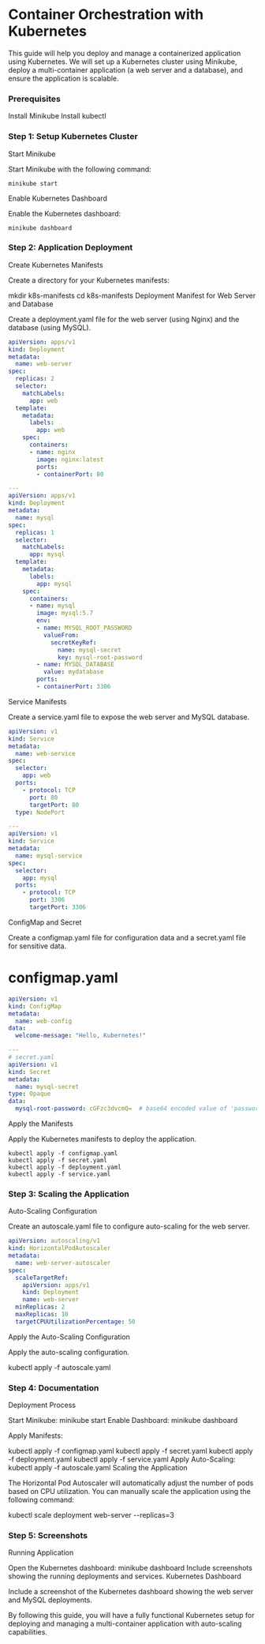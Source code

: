 # Container Orchestration with Kubernetes

This guide will help you deploy and manage a containerized application using Kubernetes. We will set up a Kubernetes cluster using Minikube, deploy a multi-container application (a web server and a database), and ensure the application is scalable.

### Prerequisites

Install Minikube
Install kubectl

### Step 1: Setup Kubernetes Cluster

Start Minikube

Start Minikube with the following command:


`minikube start`

Enable Kubernetes Dashboard

Enable the Kubernetes dashboard:

`minikube dashboard`

### Step 2: Application Deployment

Create Kubernetes Manifests

Create a directory for your Kubernetes manifests:


mkdir k8s-manifests
cd k8s-manifests
Deployment Manifest for Web Server and Database

Create a deployment.yaml file for the web server (using Nginx) and the database (using MySQL).

```deployment.yml
apiVersion: apps/v1
kind: Deployment
metadata:
  name: web-server
spec:
  replicas: 2
  selector:
    matchLabels:
      app: web
  template:
    metadata:
      labels:
        app: web
    spec:
      containers:
      - name: nginx
        image: nginx:latest
        ports:
        - containerPort: 80

---
apiVersion: apps/v1
kind: Deployment
metadata:
  name: mysql
spec:
  replicas: 1
  selector:
    matchLabels:
      app: mysql
  template:
    metadata:
      labels:
        app: mysql
    spec:
      containers:
      - name: mysql
        image: mysql:5.7
        env:
        - name: MYSQL_ROOT_PASSWORD
          valueFrom:
            secretKeyRef:
              name: mysql-secret
              key: mysql-root-password
        - name: MYSQL_DATABASE
          value: mydatabase
        ports:
        - containerPort: 3306
```
Service Manifests

Create a service.yaml file to expose the web server and MySQL database.

```service.yml
apiVersion: v1
kind: Service
metadata:
  name: web-service
spec:
  selector:
    app: web
  ports:
    - protocol: TCP
      port: 80
      targetPort: 80
  type: NodePort

---
apiVersion: v1
kind: Service
metadata:
  name: mysql-service
spec:
  selector:
    app: mysql
  ports:
    - protocol: TCP
      port: 3306
      targetPort: 3306
```
ConfigMap and Secret

Create a configmap.yaml file for configuration data and a secret.yaml file for sensitive data.


# configmap.yaml
```configmap.yml
apiVersion: v1
kind: ConfigMap
metadata:
  name: web-config
data:
  welcome-message: "Hello, Kubernetes!"

---
# secret.yaml
apiVersion: v1
kind: Secret
metadata:
  name: mysql-secret
type: Opaque
data:
  mysql-root-password: cGFzc3dvcmQ=  # base64 encoded value of 'password'
```
Apply the Manifests

Apply the Kubernetes manifests to deploy the application.

```
kubectl apply -f configmap.yaml
kubectl apply -f secret.yaml
kubectl apply -f deployment.yaml
kubectl apply -f service.yaml
```
### Step 3: Scaling the Application

Auto-Scaling Configuration

Create an autoscale.yaml file to configure auto-scaling for the web server.

```autoscale.yml
apiVersion: autoscaling/v1
kind: HorizontalPodAutoscaler
metadata:
  name: web-server-autoscaler
spec:
  scaleTargetRef:
    apiVersion: apps/v1
    kind: Deployment
    name: web-server
  minReplicas: 2
  maxReplicas: 10
  targetCPUUtilizationPercentage: 50
```
Apply the Auto-Scaling Configuration

Apply the auto-scaling configuration.


kubectl apply -f autoscale.yaml

### Step 4: Documentation

Deployment Process

Start Minikube: minikube start
Enable Dashboard: minikube dashboard

Apply Manifests:

kubectl apply -f configmap.yaml
kubectl apply -f secret.yaml
kubectl apply -f deployment.yaml
kubectl apply -f service.yaml
Apply Auto-Scaling: kubectl apply -f autoscale.yaml
Scaling the Application

The Horizontal Pod Autoscaler will automatically adjust the number of pods based on CPU utilization. You can manually scale the application using the following command:


kubectl scale deployment web-server --replicas=3

### Step 5: Screenshots

Running Application

Open the Kubernetes dashboard: minikube dashboard
Include screenshots showing the running deployments and services.
Kubernetes Dashboard

Include a screenshot of the Kubernetes dashboard showing the web server and MySQL deployments.

By following this guide, you will have a fully functional Kubernetes setup for deploying and managing a multi-container application with auto-scaling capabilities.
